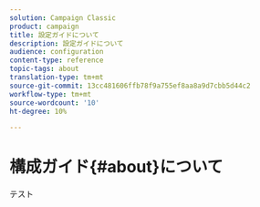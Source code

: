 ```yaml
---
solution: Campaign Classic
product: campaign
title: 設定ガイドについて
description: 設定ガイドについて
audience: configuration
content-type: reference
topic-tags: about
translation-type: tm+mt
source-git-commit: 13cc481606ffb78f9a755ef8aa8a9d7cbb5d44c2
workflow-type: tm+mt
source-wordcount: '10'
ht-degree: 10%

---
```



# 構成ガイド{#about}について

テスト


